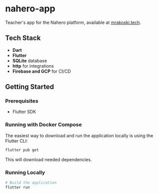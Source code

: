 # nahero-app

Teacher's app for the Nahero platform, available at [mrakoski.tech](http://mrakoski.tech).

## Tech Stack

- **Dart**
- **Flutter**
- **SQLite** database
- **http** for integrations
- **Firebase and GCP** for CI/CD

## Getting Started

### Prerequisites

- Flutter SDK

### Running with Docker Compose

The easiest way to download and run the application locally is using the Flutter CLI:

```bash
flutter pub get
```

This will download needed dependencies.

### Running Locally

```bash
# Build the application
flutter run
```